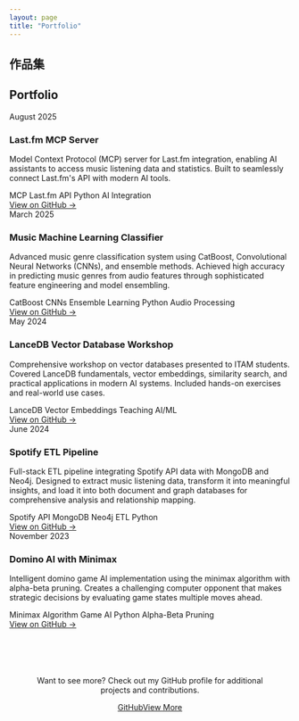 ```yaml
---
layout: page
title: "Portfolio"
---
```


<div class="ukiyo-section">
  <div class="section-header">
    <h2 class="section-title-jp">作品集</h2>
    <h2 class="section-title-en">Portfolio</h2>
  </div>

<div class="project-grid">
  
  <div class="project-card">
    <div class="date">August 2025</div>
    <h3>Last.fm MCP Server</h3>
    <p>Model Context Protocol (MCP) server for Last.fm integration, enabling AI assistants to access music listening data and statistics. Built to seamlessly connect Last.fm's API with modern AI tools.</p>
    <div class="tech-stack">
      <span class="tech-tag">MCP</span>
      <span class="tech-tag">Last.fm API</span>
      <span class="tech-tag">Python</span>
      <span class="tech-tag">AI Integration</span>
    </div>
    <a href="https://github.com/elcachorrohumano?tab=repositories" class="project-link" target="_blank">View on GitHub →</a>
  </div>

  <div class="project-card">
    <div class="date">March 2025</div>
    <h3>Music Machine Learning Classifier</h3>
    <p>Advanced music genre classification system using CatBoost, Convolutional Neural Networks (CNNs), and ensemble methods. Achieved high accuracy in predicting music genres from audio features through sophisticated feature engineering and model ensembling.</p>
    <div class="tech-stack">
      <span class="tech-tag">CatBoost</span>
      <span class="tech-tag">CNNs</span>
      <span class="tech-tag">Ensemble Learning</span>
      <span class="tech-tag">Python</span>
      <span class="tech-tag">Audio Processing</span>
    </div>
    <a href="https://github.com/elcachorrohumano/MusicML" class="project-link" target="_blank">View on GitHub →</a>
  </div>

  <div class="project-card">
    <div class="date">May 2024</div>
    <h3>LanceDB Vector Database Workshop</h3>
    <p>Comprehensive workshop on vector databases presented to ITAM students. Covered LanceDB fundamentals, vector embeddings, similarity search, and practical applications in modern AI systems. Included hands-on exercises and real-world use cases.</p>
    <div class="tech-stack">
      <span class="tech-tag">LanceDB</span>
      <span class="tech-tag">Vector Embeddings</span>
      <span class="tech-tag">Teaching</span>
      <span class="tech-tag">AI/ML</span>
    </div>
    <a href="https://github.com/elcachorrohumano/LanceDBClass" class="project-link" target="_blank">View on GitHub →</a>
  </div>

  <div class="project-card">
    <div class="date">June 2024</div>
    <h3>Spotify ETL Pipeline</h3>
    <p>Full-stack ETL pipeline integrating Spotify API data with MongoDB and Neo4j. Designed to extract music listening data, transform it into meaningful insights, and load it into both document and graph databases for comprehensive analysis and relationship mapping.</p>
    <div class="tech-stack">
      <span class="tech-tag">Spotify API</span>
      <span class="tech-tag">MongoDB</span>
      <span class="tech-tag">Neo4j</span>
      <span class="tech-tag">ETL</span>
      <span class="tech-tag">Python</span>
    </div>
    <a href="https://github.com/elcachorrohumano/DreamTeamETL" class="project-link" target="_blank">View on GitHub →</a>
  </div>

  <div class="project-card">
    <div class="date">November 2023</div>
    <h3>Domino AI with Minimax</h3>
    <p>Intelligent domino game AI implementation using the minimax algorithm with alpha-beta pruning. Creates a challenging computer opponent that makes strategic decisions by evaluating game states multiple moves ahead.</p>
    <div class="tech-stack">
      <span class="tech-tag">Minimax Algorithm</span>
      <span class="tech-tag">Game AI</span>
      <span class="tech-tag">Python</span>
      <span class="tech-tag">Alpha-Beta Pruning</span>
    </div>
    <a href="https://github.com/elcachorrohumano/DominoAI" class="project-link" target="_blank">View on GitHub →</a>
  </div>

</div>

  <div style="text-align: center; margin-top: 3em; padding: 2em; background: var(--bg-elevated); border: 2px solid var(--border-strong); box-shadow: 4px 4px 0 var(--border-subtle);">
    <p style="color: var(--text-secondary); margin-bottom: 1em;">Want to see more? Check out my GitHub profile for additional projects and contributions.</p>
    <a href="https://github.com/elcachorrohumano" target="_blank" class="ukiyo-button primary">GitHub<span class="button-en">View More</span></a>
  </div>
</div>

